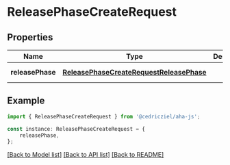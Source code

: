 # ReleasePhaseCreateRequest


## Properties

Name | Type | Description | Notes
------------ | ------------- | ------------- | -------------
**releasePhase** | [**ReleasePhaseCreateRequestReleasePhase**](ReleasePhaseCreateRequestReleasePhase.md) |  | [default to undefined]

## Example

```typescript
import { ReleasePhaseCreateRequest } from '@cedricziel/aha-js';

const instance: ReleasePhaseCreateRequest = {
    releasePhase,
};
```

[[Back to Model list]](../README.md#documentation-for-models) [[Back to API list]](../README.md#documentation-for-api-endpoints) [[Back to README]](../README.md)
